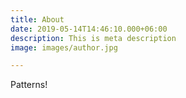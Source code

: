 ```yaml
---
title: About
date: 2019-05-14T14:46:10.000+06:00
description: This is meta description
image: images/author.jpg

---
```

Patterns!